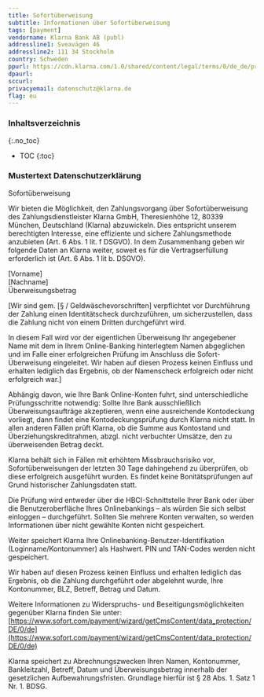 ```yaml
---
title: Sofortüberweisung
subtitle: Informationen über Sofortüberweisung
tags: [payment]
vendorname: Klarna Bank AB (publ)
addressline1: Sveavägen 46
addressline2: 111 34 Stockholm
country: Schweden
ppurl: https://cdn.klarna.com/1.0/shared/content/legal/terms/0/de_de/privacy
dpaurl: 
sccurl: 
privacyemail: datenschutz@klarna.de
flag: eu
---
```

### Inhaltsverzeichnis
{:.no_toc}
* TOC
{:toc}

### Mustertext Datenschutzerklärung
Sofortüberweisung

Wir bieten die Möglichkeit, den Zahlungsvorgang über Sofortüberweisung des Zahlungsdienstleister Klarna GmbH, Theresienhöhe 12, 80339 München, Deutschland (Klarna) abzuwickeln. Dies entspricht unserem berechtigten Interesse, eine effiziente und sichere Zahlungsmethode anzubieten (Art. 6 Abs. 1 lit. f DSGVO). In dem Zusammenhang geben wir folgende Daten an Klarna weiter, soweit es für die Vertragserfüllung erforderlich ist (Art. 6 Abs. 1 lit b. DSGVO).

[Vorname]  
[Nachname]  
Überweisungsbetrag

[Wir sind gem. [§ / Geldwäschevorschriften] verpflichtet vor Durchführung der Zahlung einen Identitätscheck durchzuführen, um sicherzustellen, dass die Zahlung nicht von einem Dritten durchgeführt wird.

In diesem Fall wird vor der eigentlichen Überweisung Ihr angegebener Name mit dem in Ihrem Online-Banking hinterlegtem Namen abgeglichen und im Falle einer erfolgreichen Prüfung im Anschluss die Sofort-Überweisung eingeleitet. Wir haben auf diesen Prozess keinen Einfluss und erhalten lediglich das Ergebnis, ob der Namenscheck erfolgreich oder nicht erfolgreich war.]

Abhängig davon, wie Ihre Bank Online-Konten fuhrt, sind unterschiedliche Prüfungsschritte notwendig: Sollte Ihre Bank ausschließlich Überweisungsaufträge akzeptieren, wenn eine ausreichende Kontodeckung vorliegt, dann findet eine Kontodeckungsprüfung durch Klarna nicht statt. In allen anderen Fällen prüft Klarna, ob die Summe aus Kontostand und Überziehungskreditrahmen, abzgl. nicht verbuchter Umsätze, den zu überweisenden Betrag deckt.

Klarna behält sich in Fällen mit erhöhtem Missbrauchsrisiko vor, Sofortüberweisungen der letzten 30 Tage dahingehend zu überprüfen, ob diese erfolgreich ausgeführt wurden. Es findet keine Bonitätsprüfungen auf Grund historischer Zahlungsdaten statt.

Die Prüfung wird entweder über die HBCI-Schnittstelle Ihrer Bank oder über die Benutzeroberfläche Ihres Onlinebankings – als würden Sie sich selbst einloggen – durchgeführt. Sollten Sie mehrere Konten verwalten, so werden Informationen über nicht gewählte Konten nicht gespeichert.

Weiter speichert Klarna Ihre Onlinebanking-Benutzer-Identifikation (Loginname/Kontonummer) als Hashwert. PIN und TAN-Codes werden nicht gespeichert.

Wir haben auf diesen Prozess keinen Einfluss und erhalten lediglich das Ergebnis, ob die Zahlung durchgeführt oder abgelehnt wurde, Ihre Kontonummer, BLZ, Betreff, Betrag und Datum.

Weitere Informationen zu Widerspruchs- und Beseitigungsmöglichkeiten gegenüber Klarna finden Sie unter: [https://www.sofort.com/payment/wizard/getCmsContent/data_protection/DE/0/de](https://www.sofort.com/payment/wizard/getCmsContent/data_protection/DE/0/de)

Klarna speichert zu Abrechnungszwecken Ihren Namen, Kontonummer, Bankleitzahl, Betreff, Datum und Überweisungsbetrag innerhalb der gesetzlichen Aufbewahrungsfristen. Grundlage hierfür ist § 28 Abs. 1. Satz 1 Nr. 1. BDSG.